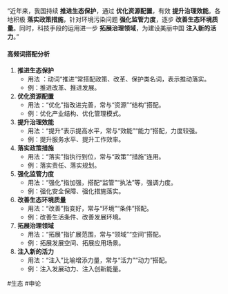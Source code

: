 “近年来，我国持续 **推进生态保护**，通过 **优化资源配置**，有效 **提升治理效能**。各地积极 **落实政策措施**，针对环境污染问题 **强化监管力度**，逐步 **改善生态环境质量**。同时，科技手段的运用进一步 **拓展治理领域**，为建设美丽中国 **注入新的活力**。”

#### 高频词搭配分析
1. **推进生态保护**  
   - 用法  ：动词“推进”常搭配政策、改革、保护类名词，表示推动落实。
   - 例：推进改革、推进发展。
2. **优化资源配置**  
   - 用法：“优化”指改进完善，常与“资源”“结构”搭配。
   - 例：优化产业结构、优化管理模式。
3. **提升治理效能**  
   - 用法：“提升”表示提高水平，常与“效能”“能力”搭配，力度较强。
   - 例：提升服务水平、提升工作效率。
4. **落实政策措施**  
   - 用法：“落实”指执行到位，常与“政策”“措施”连用。
   - 例：落实责任、落实规划。
5. **强化监管力度**  
   - 用法：“强化”指加强，搭配“监管”“执法”等，强调力度。
   - 例：强化安全保障、强化措施落实。
6. **改善生态环境质量**  
   - 用法：“改善”指变好，常与“环境”“条件”搭配。
   - 例：改善生活条件、改善发展环境。
7. **拓展治理领域**  
   - 用法：“拓展”指扩展范围，常与“领域”“空间”搭配。
   - 例：拓展发展空间、拓展应用场景。
8. **注入新的活力**  
   - 用法：“注入”比喻增添力量，常与“活力”“动力”搭配。
   - 例：注入发展动力、注入创新能量。


#生态 #申论